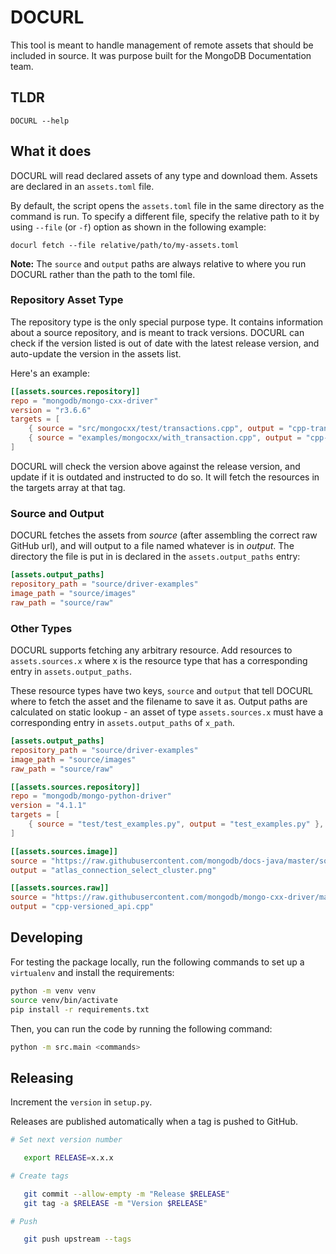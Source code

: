 # DOCURL

This tool is meant to handle management of remote assets that should
be included in source. It was purpose built for the MongoDB Documentation team.

## TLDR
`DOCURL --help`

## What it does
DOCURL will read declared assets of any type and download them. Assets are declared
in an `assets.toml` file.

By default, the script opens the `assets.toml` file in the same directory
as the command is run. To specify a different file, specify the relative
path to it by using `--file` (or `-f`) option as shown in the following example:

```shell
docurl fetch --file relative/path/to/my-assets.toml
```

**Note:** The `source` and `output` paths are always relative to where you
run DOCURL rather than the path to the toml file.

### Repository Asset Type

The repository type is the only special purpose type. It contains information
about a source repository, and is meant to track versions. DOCURL can check if
the version listed is out of date with the latest release version, and auto-update
the version in the assets list.

Here's an example:

```toml
[[assets.sources.repository]]
repo = "mongodb/mongo-cxx-driver"
version = "r3.6.6"
targets = [
    { source = "src/mongocxx/test/transactions.cpp", output = "cpp-transactions.cpp" },
    { source = "examples/mongocxx/with_transaction.cpp", output = "cpp-with-transaction.cpp" },
]
```

DOCURL will check the version above against the release version, and update if
it is outdated and instructed to do so. It will fetch the resources in the targets
array at that tag.

### Source and Output

DOCURL fetches the assets from *source* (after assembling the correct raw GitHub url),
and will output to a file named whatever is in *output*. The directory the file is put
in is declared in the `assets.output_paths` entry:

```toml
[assets.output_paths]
repository_path = "source/driver-examples"
image_path = "source/images"
raw_path = "source/raw"
```

### Other Types
DOCURL supports fetching any arbitrary resource. Add resources to `assets.sources.x`
where x is the resource type that has a corresponding entry in `assets.output_paths`.

These resource types have two keys, `source` and `output` that tell DOCURL
where to fetch the asset and the filename to save it as. Output paths are
calculated on static lookup - an asset of type `assets.sources.x` must have a
corresponding entry in `assets.output_paths` of `x_path`.

```toml
[assets.output_paths]
repository_path = "source/driver-examples"
image_path = "source/images"
raw_path = "source/raw"

[[assets.sources.repository]]
repo = "mongodb/mongo-python-driver"
version = "4.1.1"
targets = [
    { source = "test/test_examples.py", output = "test_examples.py" },
]

[[assets.sources.image]]
source = "https://raw.githubusercontent.com/mongodb/docs-java/master/source/includes/figures/atlas_connection_select_cluster.png"
output = "atlas_connection_select_cluster.png"

[[assets.sources.raw]]
source = "https://raw.githubusercontent.com/mongodb/mongo-cxx-driver/master/src/mongocxx/test/versioned_api.cpp"
output = "cpp-versioned_api.cpp"
```


## Developing

For testing the package locally, run the following commands to set up a `virtualenv`
and install the requirements:

```bash
python -m venv venv
source venv/bin/activate
pip install -r requirements.txt
```

Then, you can run the code by running the following command:

```bash
python -m src.main <commands>
```

## Releasing

Increment the `version` in `setup.py`.

Releases are published automatically when a tag is pushed to GitHub.

```sh
# Set next version number

   export RELEASE=x.x.x

# Create tags

   git commit --allow-empty -m "Release $RELEASE"
   git tag -a $RELEASE -m "Version $RELEASE"

# Push

   git push upstream --tags
```
